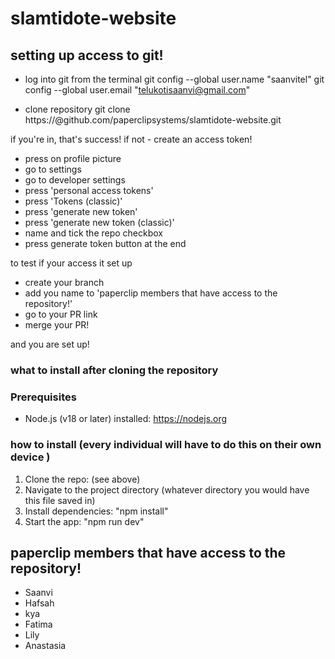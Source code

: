 # slamtidote-website

## setting up access to git!

- log into git from the terminal
  git config --global user.name "saanvitel"
  git config --global user.email "telukotisaanvi@gmail.com"

- clone repository
  git clone https://<your-git-username>@github.com/paperclipsystems/slamtidote-website.git

if you're in, that's success! if not - create an access token!

- press on profile picture
- go to settings
- go to developer settings
- press 'personal access tokens'
- press 'Tokens (classic)'
- press 'generate new token'
- press 'generate new token (classic)'
- name and tick the repo checkbox
- press generate token button at the end

to test if your access it set up

- create your branch
- add you name to 'paperclip members that have access to the repository!'
- go to your PR link
- merge your PR!

and you are set up!

### what to install after cloning the repository

### Prerequisites

- Node.js (v18 or later) installed: https://nodejs.org

### how to install (every individual will have to do this on their own device )

1. Clone the repo: (see above)
2. Navigate to the project directory (whatever directory you would have this file saved in)
3. Install dependencies: "npm install"
4. Start the app: "npm run dev"

## paperclip members that have access to the repository!

- Saanvi
- Hafsah
- kya
- Fatima
- Lily
- Anastasia